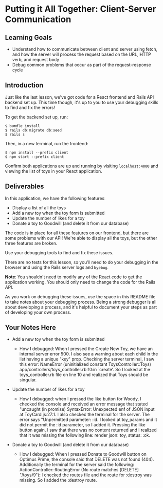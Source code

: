 # Putting it All Together: Client-Server Communication

## Learning Goals

- Understand how to communicate between client and server using fetch, and how
  the server will process the request based on the URL, HTTP verb, and request
  body
- Debug common problems that occur as part of the request-response cycle

## Introduction

Just like the last lesson, we've got code for a React frontend and Rails API
backend set up. This time though, it's up to you to use your debugging skills to
find and fix the errors!

To get the backend set up, run:

```console
$ bundle install
$ rails db:migrate db:seed
$ rails s
```

Then, in a new terminal, run the frontend:

```console
$ npm install --prefix client
$ npm start --prefix client
```

Confirm both applications are up and running by visiting
[`localhost:4000`](http://localhost:4000) and viewing the list of toys in your
React application.

## Deliverables

In this application, we have the following features:

- Display a list of all the toys
- Add a new toy when the toy form is submitted
- Update the number of likes for a toy
- Donate a toy to Goodwill (and delete it from our database)

The code is in place for all these features on our frontend, but there are some
problems with our API! We're able to display all the toys, but the other three
features are broken.

Use your debugging tools to find and fix these issues.

There are no tests for this lesson, so you'll need to do your debugging in the
browser and using the Rails server logs and `byebug`.

**Note**: You shouldn't need to modify any of the React code to get the
application working. You should only need to change the code for the Rails API.

As you work on debugging these issues, use the space in this README file to take
notes about your debugging process. Being a strong debugger is all about
developing a process, and it's helpful to document your steps as part of
developing your own process.

## Your Notes Here

- Add a new toy when the toy form is submitted

  - How I debugged: When I pressed the Create New Toy, we have an internal server error 500. I also see a warning about each child in the list having a unique "key" prop. Checking the server terminal, I saw this error: NameError (uninitialized constant ToysController::Toys) app/controllers/toys_controller.rb:10:in `create'. So I looked at the toys_controller.rb file on line 10 and realized that Toys should be singular.

- Update the number of likes for a toy

  - How I debugged: when I pressed the like button for Woody, I checked the console and received an error message that stated "uncaught (in promise) SyntaxError: Unexpected enf of JSON input at ToyCard.js:27:1. I also checked the terminal for the server. The error says "Unpermitted parameter: :id. I looked at toy_params and it did not permit the :id parameter, so I added it. Pressing the like button again, I saw that there was no content returned and I realized that it was missing the following line:     render json: toy, status: :ok.

- Donate a toy to Goodwill (and delete it from our database)


  - How I debugged: When I pressed Donate to Goodwill button on Optimus Prime, the console said that DELETE was not found (404). Additionally the terminal for the server said the following: ActionController::RoutingError (No route matches [DELETE] "/toys/9"): I checked the routes file and the route for :destroy was missing. So I added the :destroy route.

